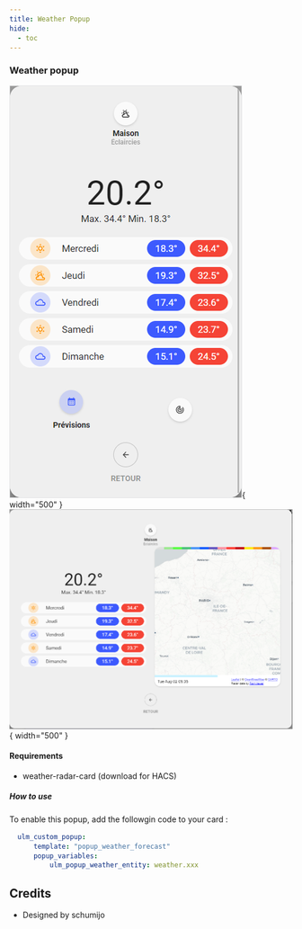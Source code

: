 ```yaml
---
title: Weather Popup
hide:
  - toc
---
```

<!-- markdownlint-disable MD046 -->

### Weather popup

![Phone](../../assets/img/popup_weather_phone.png){ width="500" }
![Tablet](../../assets/img/popup_weather_tablet.png){ width="500" }

#### Requirements

- weather-radar-card (download for HACS)

##### How to use

To enable this popup, add the followgin code to your card :

```yaml
  ulm_custom_popup:
      template: "popup_weather_forecast"
      popup_variables:
          ulm_popup_weather_entity: weather.xxx
```

## Credits

- Designed by schumijo
